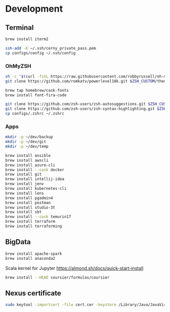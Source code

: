 # Development

## Terminal

``` bash
brew install iterm2

ssh-add -K ~/.ssh/cerny_private_pass.pem
cp configs/config ~/.ssh/config
```

### OhMyZSH

``` bash
sh -c "$(curl -fsSL https://raw.githubusercontent.com/robbyrussell/oh-my-zsh/master/tools/install.sh)"
git clone https://github.com/romkatv/powerlevel10k.git $ZSH_CUSTOM/themes/powerlevel10k

brew tap homebrew/cask-fonts
brew install font-fira-code

git clone https://github.com/zsh-users/zsh-autosuggestions.git $ZSH_CUSTOM/plugins/zsh-autosuggestions
git clone https://github.com/zsh-users/zsh-syntax-highlighting.git $ZSH_CUSTOM/plugins/zsh-syntax-highlighting
cp configs/.zshrc ~/.zshrc
```

### Apps

``` bash
mkdir -p ~/dev/backup
mkdir -p ~/dev/git
mkdir -p ~/dev/temp

brew install ansible
brew install awscli
brew install azure-cli
brew install --cask docker
brew install git
brew install intellij-idea
brew install jenv
brew install kubernetes-cli
brew install lens
brew install pgadmin4
brew install postman
brew install studio-3t
brew install sbt
brew install --cask temurin17
brew install terraform
brew install terraforming
```

## BigData

``` bash
brew install apache-spark
brew install anaconda2
```

Scala kernel for Jupyter https://almond.sh/docs/quick-start-install

``` bash
brew install --HEAD coursier/formulas/coursier
```

## Nexus certificate

``` bash
sudo keytool -importcert -file cert.cer -keystore /Library/Java/JavaVirtualMachines/adoptopenjdk-8.jdk/Contents/Home/jre/lib/security/cacerts
```
